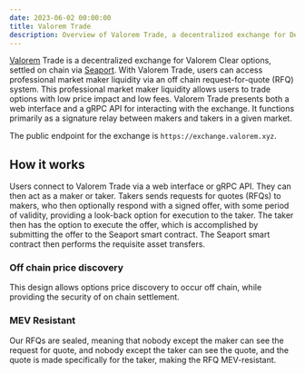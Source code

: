 ```yaml
---
date: 2023-06-02 00:00:00
title: Valorem Trade
description: Overview of Valorem Trade, a decentralized exchange for DeFi options.
---
```


[Valorem](https://valorem.xyz/) Trade is a decentralized exchange for
Valorem Clear options, settled on chain via
[Seaport](https://github.com/ProjectOpenSea/seaport). With Valorem Trade, users
can access professional market maker liquidity via an off chain
request-for-quote (RFQ) system. This professional market maker liquidity
allows users to trade options with low price impact and low fees. Valorem Trade
presents both a web interface and a gRPC API for interacting with the exchange.
It functions primarily as a signature relay between makers and takers in a given 
market.

The public endpoint for the exchange is `https://exchange.valorem.xyz`.

## How it works

Users connect to Valorem Trade via a web interface or gRPC API. They can then
act as a maker or taker. Takers sends requests for quotes (RFQs) to
makers, who then optionally respond with a signed offer, with some period of
validity, providing a look-back option for execution to the taker. The taker
then has the option to execute the offer, which is accomplished by submitting
the offer to the Seaport smart contract. The Seaport smart contract then
performs the requisite asset transfers.

### Off chain price discovery

This design allows options price discovery to occur off chain, while providing 
the security of on chain settlement.

### MEV Resistant

Our RFQs are sealed, meaning that nobody except the maker can see the request 
for quote, and nobody except the taker can see the quote, and the quote is made 
specifically for the taker, making the RFQ MEV-resistant.